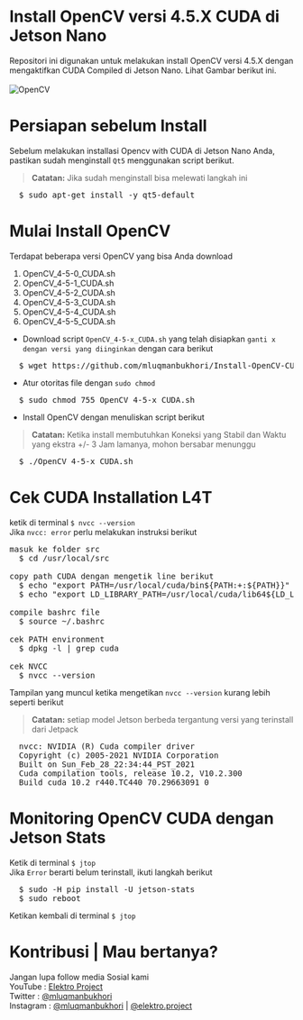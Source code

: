 # Install OpenCV versi 4.5.X CUDA di Jetson Nano
Repositori ini digunakan untuk melakukan install OpenCV versi 4.5.X dengan mengaktifkan CUDA Compiled di Jetson Nano. Lihat Gambar berikut ini.<br><br>
![OpenCV](https://github.com/mluqmanbukhori/Install-OpenCV-CUDA-Jetson-Nano/blob/main/OpenCV-CUDA.jpg)

# Persiapan sebelum Install
Sebelum melakukan installasi Opencv with CUDA di Jetson Nano Anda, pastikan sudah menginstall `Qt5` menggunakan script berikut.
> **Catatan:** Jika sudah menginstall bisa melewati langkah ini
<div><pre>
  $ sudo apt-get install -y qt5-default
</pre></div>

# Mulai Install OpenCV
Terdapat beberapa versi OpenCV yang bisa Anda download
1. OpenCV_4-5-0_CUDA.sh
2. OpenCV_4-5-1_CUDA.sh
3. OpenCV_4-5-2_CUDA.sh
4. OpenCV_4-5-3_CUDA.sh
5. OpenCV_4-5-4_CUDA.sh
6. OpenCV_4-5-5_CUDA.sh
* Download script `OpenCV_4-5-x_CUDA.sh` yang telah disiapkan `ganti x dengan versi yang diinginkan` dengan cara berikut
<div><pre>
  $ wget https://github.com/mluqmanbukhori/Install-OpenCV-CUDA-Jetson-Nano/raw/main/OpenCV_4-5-x_CUDA.sh
</pre></div>

* Atur otoritas file dengan `sudo chmod`
<div><pre>
  $ sudo chmod 755 OpenCV_4-5-x_CUDA.sh
</pre></div>

* Install OpenCV dengan menuliskan script berikut
> **Catatan:** Ketika install membutuhkan Koneksi yang Stabil dan Waktu yang ekstra +/- 3 Jam lamanya, mohon bersabar menunggu
<div><pre>
  $ ./OpenCV_4-5-x_CUDA.sh
</pre></div>

# Cek CUDA Installation L4T
ketik di terminal `$ nvcc --version` <br>
Jika `nvcc: error` perlu melakukan instruksi berikut
<div><pre>
masuk ke folder src
  $ cd /usr/local/src 
  <br>copy path CUDA dengan mengetik line berikut
  $ echo "export PATH=/usr/local/cuda/bin${PATH:+:${PATH}}" >> ~/.bashrc
  $ echo "export LD_LIBRARY_PATH=/usr/local/cuda/lib64${LD_LIBRARY_PATH:+:${LD_LIBRARY_PATH}}" >> ~/.bashrc
  <br>compile bashrc file
  $ source ~/.bashrc
  <br>cek PATH environment
  $ dpkg -l | grep cuda
  <br>cek NVCC
  $ nvcc --version
</pre></div>

Tampilan yang muncul ketika mengetikan `nvcc --version` kurang lebih seperti berikut
> **Catatan:** setiap model Jetson berbeda tergantung versi yang terinstall dari Jetpack 
<div><pre>
  nvcc: NVIDIA (R) Cuda compiler driver
  Copyright (c) 2005-2021 NVIDIA Corporation
  Built on Sun_Feb_28_22:34:44_PST_2021
  Cuda compilation tools, release 10.2, V10.2.300
  Build cuda_10.2_r440.TC440_70.29663091_0
</pre></div>

# Monitoring OpenCV CUDA dengan Jetson Stats 
Ketik di terminal `$ jtop` <br>
Jika `Error` berarti belum terinstall, ikuti langkah berikut
<div><pre>
  $ sudo -H pip install -U jetson-stats
  $ sudo reboot
</pre></div>

Ketikan kembali di terminal `$ jtop`

# Kontribusi | Mau bertanya?
Jangan lupa follow media Sosial kami <br>
YouTube : [Elektro Project](https://www.youtube.com/elektroproject) <br>
Twitter : [@mluqmanbukhori](https://twitter.com/mluqmanbukhori) <br>
Instagram : [@mluqmanbukhori](https://instagram.com/mluqmanbukhori) | [@elektro.project](https://instagram.com/elektro.project)
